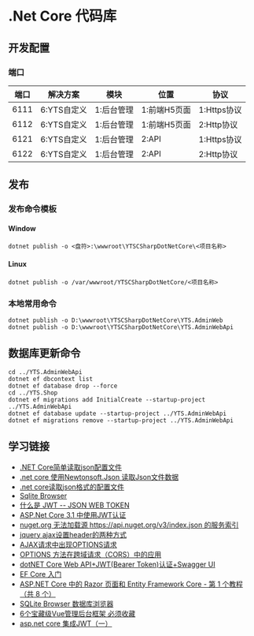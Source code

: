 # .Net Core 代码库

## 开发配置

### 端口

| 端口 | 解决方案 | 模块 | 位置 | 协议 |
| --- | --- | --- | --- | --- |
| 6111 | 6:YTS自定义 | 1:后台管理 | 1:前端H5页面 | 1:Https协议 |
| 6112 | 6:YTS自定义 | 1:后台管理 | 1:前端H5页面 | 2:Http协议 |
| 6121 | 6:YTS自定义 | 1:后台管理 | 2:API | 1:Https协议 |
| 6122 | 6:YTS自定义 | 1:后台管理 | 2:API | 2:Http协议 |

## 发布

### 发布命令模板

#### Window

```shell
dotnet publish -o <盘符>:\wwwroot\YTSCSharpDotNetCore\<项目名称>
```

#### Linux

```shell
dotnet publish -o /var/wwwroot/YTSCSharpDotNetCore/<项目名称>
```

### 本地常用命令

```shell
dotnet publish -o D:\wwwroot\YTSCSharpDotNetCore\YTS.AdminWeb
dotnet publish -o D:\wwwroot\YTSCSharpDotNetCore\YTS.AdminWebApi
```

## 数据库更新命令

```shell
cd ../YTS.AdminWebApi
dotnet ef dbcontext list
dotnet ef database drop --force
cd ../YTS.Shop
dotnet ef migrations add InitialCreate --startup-project ../YTS.AdminWebApi
dotnet ef database update --startup-project ../YTS.AdminWebApi
dotnet ef migrations remove --startup-project ../YTS.AdminWebApi
```

## 学习链接

* [.NET Core简单读取json配置文件](https://www.jb51.net/article/137517.htm)
* [.net core 使用Newtonsoft.Json 读取Json文件数据](https://blog.csdn.net/liwan09/article/details/102952990)
* [.net core读取json格式的配置文件](https://www.cnblogs.com/dotnet261010/p/10172961.html)
* [Sqlite Browser](https://sqlitebrowser.org/)
* [什么是 JWT -- JSON WEB TOKEN](https://www.jianshu.com/p/576dbf44b2ae)
* [ASP.Net Core 3.1 中使用JWT认证](https://www.cnblogs.com/liuww/p/12177272.html)
* [nuget.org 无法加载源 https://api.nuget.org/v3/index.json 的服务索引](https://www.cnblogs.com/shapaozi/archive/2017/10/31/7764469.html)
* [jquery ajax设置header的两种方式](https://blog.csdn.net/shjavadown/article/details/51213342)
* [AJAX请求中出现OPTIONS请求](https://www.cnblogs.com/wanghuijie/p/preflighted_request.html)
* [OPTIONS 方法在跨域请求（CORS）中的应用](https://blog.csdn.net/qizhiqq/article/details/71171916)
* [dotNET Core Web API+JWT(Bearer Token)认证+Swagger UI](https://blog.csdn.net/qq_35904166/article/details/84591227)
* [EF Core 入门](https://docs.microsoft.com/zh-cn/ef/core/get-started/?tabs=netcore-cli)
* [ASP.NET Core 中的 Razor 页面和 Entity Framework Core - 第 1 个教程（共 8 个）](https://docs.microsoft.com/zh-cn/aspnet/core/data/ef-rp/intro?view=aspnetcore-3.1&tabs=visual-studio-code)
* [SQLite Browser 数据库浏览器](https://sqlitebrowser.org/)
* [6个宝藏级Vue管理后台框架 必须收藏](https://zhuanlan.zhihu.com/p/91825869)
* [asp.net core 集成JWT（一）](https://www.cnblogs.com/7tiny/p/11012035.html)
